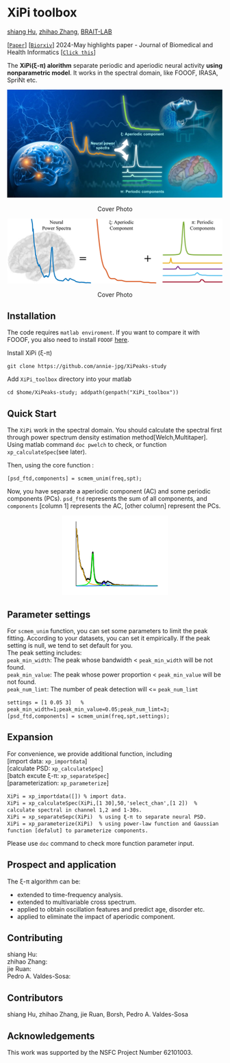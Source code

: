# XiPi toolbox

[shiang Hu](https://github.com/ShiangHu), [zhihao Zhang](https://github.com/annie-jpg), [BRAIT-LAB](https://shianghu.github.io/lab)

[[`Paper`](https://ieeexplore.ieee.org/document/10430394)] [[`Biorxiv`]()]
2024-May highlights paper - Journal of Biomedical and Health Informatics [[`Click this`](https://www.embs.org/jbhi/articles/may-2024-highlights/)]

The **XiPi(ξ-π) alorithm** separate periodic and aperiodic neural activity **using nonparametric model**. It works in the spectral domain, like FOOOF, IRASA, SpriNt etc.

<p align="center">
  <img src="assets/cover.jpg?raw=true"/>
</p>
<p align="center">
  Cover Photo
</p>

<p align="center">
  <img src="assets/GA.jpg?raw=true"/>
</p>
<p align="center">
  Cover Photo
</p>

## Installation

The code requires `matlab enviroment`. If you want to compare it with FOOOF, you also need to install `FOOOF` [here](https://fooof-tools.github.io/fooof/index.html).

Install XiPi (ξ-π)
```
git clone https://github.com/annie-jpg/XiPeaks-study
```

Add `XiPi_toolbox` directory into your matlab 
```
cd $home/XiPeaks-study; addpath(genpath("XiPi_toolbox"))
```

## Quick Start
The `XiPi` work in the spectral domain. You should calculate the spectral first through power spectrum density estimation method[Welch,Multitaper]. <br>
Using matlab command `doc pwelch` to check, or function `xp_calculateSpec`(see later).

Then, using the core function :
```
[psd_ftd,components] = scmem_unim(freq,spt);
```

Now, you have separate a aperiodic component (AC) and some periodic components (PCs). `psd_ftd` represents the sum of all components, and `components` [column 1] represents the AC, [other column] represent the PCs.
<p align="center">
  <img src="assets/sample.png?raw=true"/>
</p>

## Parameter settings
For `scmem_unim` function, you can set some parameters to limit the peak fitting. According to your datasets, you can set it empirically.
If the peak setting is null, we tend to set default for you.<br>
The peak setting includes: <br>
`peak_min_width`: The peak whose bandwidth < `peak_min_width` will be not found.<br>
`peak_min_value`: The peak whose power proportion < `peak_min_value` will be not found.<br>
`peak_num_limt`: The number of peak detection will <= `peak_num_limt`

```
settings = [1 0.05 3]   % peak_min_width=1;peak_min_value=0.05;peak_num_limt=3;
[psd_ftd,components] = scmem_unim(freq,spt,settings);  
```

## Expansion
For convenience, we provide additional function, including <br>
[import data: `xp_importdata`] <br>
[calculate PSD: `xp_calculateSpec`]<br>
[batch excute ξ-π: `xp_separateSpec`]<br>
[parameterization: `xp_parameterize`]

```
XiPi = xp_importdata([]) % import data.
XiPi = xp_calculateSpec(XiPi,[1 30],50,'select_chan',[1 2])  % calculate spectral in channel 1,2 and 1-30s.
XiPi = xp_separateSepc(XiPi)  % using ξ-π to separate neural PSD.
XiPi = xp_parameterize(XiPi)  % using power-law function and Gaussian function [defalut] to parameterize components.
```
Please use `doc` command to check more function parameter input.

## Prospect and application
The ξ-π algorithm can be:
* extended to time-frequency analysis.
* extended to multivariable cross spectrum.
* applied to obtain oscillation features and predict age, disorder etc.
* applied to eliminate the impact of aperiodic component.

## Contributing
shiang Hu: <br>
zhihao Zhang: <br>
jie Ruan: <br>
Pedro A. Valdes-Sosa: 

## Contributors
shiang Hu, zhihao Zhang, jie Ruan, Borsh, Pedro A. Valdes-Sosa

## Acknowledgements
This work was supported by the NSFC Project Number 62101003. 
